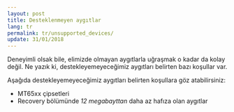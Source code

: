 ```yaml
---
layout: post
title: Desteklenmeyen aygıtlar
lang: tr
permalink: tr/unsupported_devices/
update: 31/01/2018
---
```



Deneyimli olsak bile, elimizde olmayan aygıtlarla uğraşmak o kadar da kolay değil. Ne yazık ki, destekleyemeyeceğimiz aygıtları belirten bazı koşullar var.

Aşağıda destekleyemeyeceğimiz aygıtları belirten koşullara göz atabilirsiniz:

* MT65xx çipsetleri
* Recovery bölümünde <em>12 megabayttan</em> daha az hafıza olan aygıtlar
